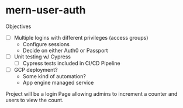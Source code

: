 # mern-user-auth

Objectives
 - [ ] Multiple logins with different privileges (access groups)
	- Configure sessions
	- Decide on either Auth0 or Passport 
- [ ] Unit testing w/ Cypress
	- [ ] Cypress tests included in CI/CD Pipeline
- [ ] GCP deployment?
    - Some kind of automation?
    - App engine managed service


Project will be a login Page allowing admins to increment a counter and users to view the count.
